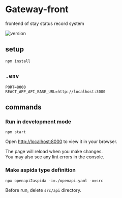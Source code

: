 # Gateway-front

frontend of stay status record system

![version](https://img.shields.io/github/package-json/v/newt239/gateway-front?style=flat)

## setup

```
npm install
```

## `.env`

```
PORT=8000
REACT_APP_API_BASE_URL=http://localhost:3000
```

## commands

### Run in development mode

```
npm start
```

Open [http://localhost:8000](http://localhost:8000) to view it in your browser.

The page will reload when you make changes.\
You may also see any lint errors in the console.

### Make aspida type definition

```
npx openapi2aspida -i=./openapi.yaml -o=src
```

Before run, delete `src/api` directory.